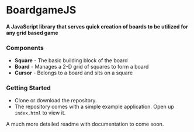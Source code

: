 # BoardgameJS

#### A JavaScript library that serves quick creation of boards to be utilized for any grid based game

### Components

* **Square** - The basic building block of the board
* **Board** - Manages a 2-D grid of squares to form a board
* **Cursor** - Belongs to a board and sits on a square

### Getting Started

* Clone or download the repository.
* The repository comes with a simple example application. Open up `index.html` to view it.

A much more detailed readme with documentation to come soon.

